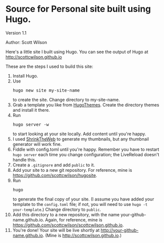 # Source for Personal site built using Hugo. 

Version 1.1

Author: Scott Wilson

Here's a little site I built using Hugo.
You can see the output of Hugo at <http://scottcwilson.github.io>

These are the steps I used to build this site: 

1. Install Hugo.
1. Use <pre>hugo new site my-site-name</pre>
to create the site.  Change directory to my-site-name.
1. Grab a template you like from [HugoThemes](https://github.com/spf13/hugoThemes/).  Create the directory themes and install it there. 
1. Run <pre>hugo server -w</pre> to start looking at your site locally.  Add content until you're happy.  
1. I used [ShrinkTheWeb](https://shrinktheweb.com/) to generate my thumbnails, but any thumbnail generator will work fine.
1. Fiddle with config.toml until you're happy.  Remember you have to restart `hugo server` each time you change configuration; the LiveReload doesn't handle this.
1. Create a `.gitignore` and add `public` to it.
1. Add your site to a new git repository.  For reference, mine is <https://github.com/scottcwilson/hugosite>.
1. Run <pre>hugo</pre> to generate the final copy of your site. (I assume you have added your template to the `config.toml` file; if not, you will need to use `hugo -t your-template`.) Change directory to `public`.
1. Add this directory to a new repository, with the name your-github-name.github.io.  Again, for reference, mine is <https://github.com/scottcwilson/scottcwilson.github.io>.
1. You're done!  Your site will be live shortly at http://your-github-name.github.io. (Mine is http://scottcwilson.github.io.)

